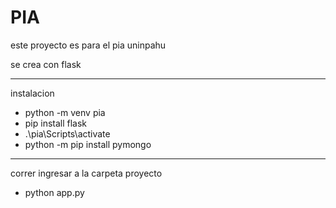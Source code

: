 # PIA

este proyecto es para el pia uninpahu

se crea con flask

----------------------
instalacion

- python -m venv pia
- pip install flask
- .\pia\Scripts\activate
- python -m pip install pymongo

-------------------

correr
ingresar a la carpeta proyecto

- python app.py 